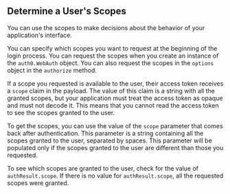 ## Determine a User's Scopes

You can use the scopes to make decisions about the behavior of your application's interface.

You can specify which scopes you want to request at the beginning of the login process. You can request the scopes when you create an instance of the `auth0.WebAuth` object.  You can also request the scopes in the `options` object in the `authorize` method. 

If a scope you requested is available to the user, their access token receives a `scope` claim in the payload. The value of this claim is a string with all the granted scopes, but your application must treat the access token as opaque and must not decode it. This means that you cannot read the access token to see the scopes granted to the user. 

To get the scopes, you can use the value of the `scope` parameter that comes back after authentication. This parameter is a string containing all the scopes granted to the user, separated by spaces. This parameter will be populated only if the scopes granted to the user are different than those you requested. 

To see which scopes are granted to the user, check for the value of `authResult.scope`. If there is no value for `authResult.scope`, all the requested scopes were granted.

